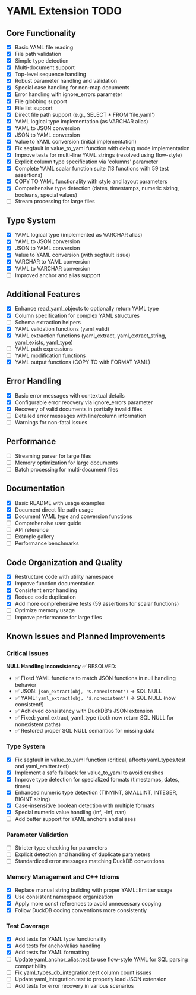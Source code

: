 # YAML Extension TODO

## Core Functionality

- [x] Basic YAML file reading
- [x] File path validation
- [x] Simple type detection
- [x] Multi-document support
- [x] Top-level sequence handling
- [x] Robust parameter handling and validation
- [x] Special case handling for non-map documents
- [x] Error handling with ignore_errors parameter
- [x] File globbing support
- [x] File list support
- [x] Direct file path support (e.g., SELECT * FROM 'file.yaml')
- [x] YAML logical type implementation (as VARCHAR alias)
- [x] YAML to JSON conversion
- [x] JSON to YAML conversion
- [x] Value to YAML conversion (initial implementation)
- [x] Fix segfault in value_to_yaml function with debug mode implementation
- [x] Improve tests for multi-line YAML strings (resolved using flow-style)
- [x] Explicit column type specification via 'columns' parameter
- [x] Complete YAML scalar function suite (13 functions with 59 test assertions)
- [x] COPY TO YAML functionality with style and layout parameters
- [x] Comprehensive type detection (dates, timestamps, numeric sizing, booleans, special values)
- [ ] Stream processing for large files

## Type System

- [x] YAML logical type (implemented as VARCHAR alias)
- [x] YAML to JSON conversion
- [x] JSON to YAML conversion
- [x] Value to YAML conversion (with segfault issue)
- [x] VARCHAR to YAML conversion
- [x] YAML to VARCHAR conversion
- [ ] Improved anchor and alias support

## Additional Features

- [x] Enhance read_yaml_objects to optionally return YAML type
- [x] Column specification for complex YAML structures
- [ ] Schema extraction helpers
- [x] YAML validation functions (yaml_valid)
- [x] YAML extraction functions (yaml_extract, yaml_extract_string, yaml_exists, yaml_type)
- [ ] YAML path expressions
- [ ] YAML modification functions
- [x] YAML output functions (COPY TO with FORMAT YAML)

## Error Handling

- [x] Basic error messages with contextual details
- [x] Configurable error recovery via ignore_errors parameter
- [x] Recovery of valid documents in partially invalid files
- [ ] Detailed error messages with line/column information
- [ ] Warnings for non-fatal issues

## Performance

- [ ] Streaming parser for large files
- [ ] Memory optimization for large documents
- [ ] Batch processing for multi-document files

## Documentation

- [x] Basic README with usage examples
- [x] Document direct file path usage
- [x] Document YAML type and conversion functions
- [ ] Comprehensive user guide
- [ ] API reference
- [ ] Example gallery
- [ ] Performance benchmarks

## Code Organization and Quality

- [x] Restructure code with utility namespace
- [x] Improve function documentation
- [x] Consistent error handling
- [x] Reduce code duplication
- [x] Add more comprehensive tests (59 assertions for scalar functions)
- [ ] Optimize memory usage
- [ ] Improve performance for large files

## Known Issues and Planned Improvements

### Critical Issues

**NULL Handling Inconsistency** ✅ RESOLVED:
- ✅ Fixed YAML functions to match JSON functions in null handling behavior
- ✅ JSON: `json_extract(obj, '$.nonexistent')` → SQL NULL
- ✅ YAML: `yaml_extract(obj, '$.nonexistent')` → SQL NULL (now consistent!)
- ✅ Achieved consistency with DuckDB's JSON extension
- ✅ Fixed: yaml_extract, yaml_type (both now return SQL NULL for nonexistent paths)
- ✅ Restored proper SQL NULL semantics for missing data

### Type System
- [x] Fix segfault in value_to_yaml function (critical, affects yaml_types.test and yaml_emitter.test)
- [x] Implement a safe fallback for value_to_yaml to avoid crashes
- [x] Improve type detection for specialized formats (timestamps, dates, times)
- [x] Enhanced numeric type detection (TINYINT, SMALLINT, INTEGER, BIGINT sizing)
- [x] Case-insensitive boolean detection with multiple formats
- [x] Special numeric value handling (inf, -inf, nan)
- [ ] Add better support for YAML anchors and aliases

### Parameter Validation
- [ ] Stricter type checking for parameters
- [ ] Explicit detection and handling of duplicate parameters
- [ ] Standardized error messages matching DuckDB conventions

### Memory Management and C++ Idioms
- [x] Replace manual string building with proper YAML::Emitter usage
- [x] Use consistent namespace organization
- [x] Apply more const references to avoid unnecessary copying
- [x] Follow DuckDB coding conventions more consistently

### Test Coverage
- [x] Add tests for YAML type functionality
- [x] Add tests for anchor/alias handling
- [x] Add tests for YAML formatting
- [ ] Update yaml_anchor_alias.test to use flow-style YAML for SQL parsing compatibility
- [ ] Fix yaml_types_db_integration.test column count issues
- [ ] Update yaml_integration.test to properly load JSON extension
- [ ] Add tests for error recovery in various scenarios
